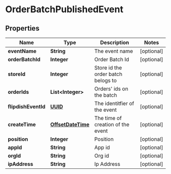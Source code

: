
# OrderBatchPublishedEvent

## Properties
Name | Type | Description | Notes
------------ | ------------- | ------------- | -------------
**eventName** | **String** | The event name |  [optional]
**orderBatchId** | **Integer** | Order Batch Id |  [optional]
**storeId** | **Integer** | Store id the order batch belogs to |  [optional]
**orderIds** | **List&lt;Integer&gt;** | Orders&#39; ids on the batch |  [optional]
**flipdishEventId** | [**UUID**](UUID.md) | The identitfier of the event |  [optional]
**createTime** | [**OffsetDateTime**](OffsetDateTime.md) | The time of creation of the event |  [optional]
**position** | **Integer** | Position |  [optional]
**appId** | **String** | App id |  [optional]
**orgId** | **String** | Org id |  [optional]
**ipAddress** | **String** | Ip Address |  [optional]



